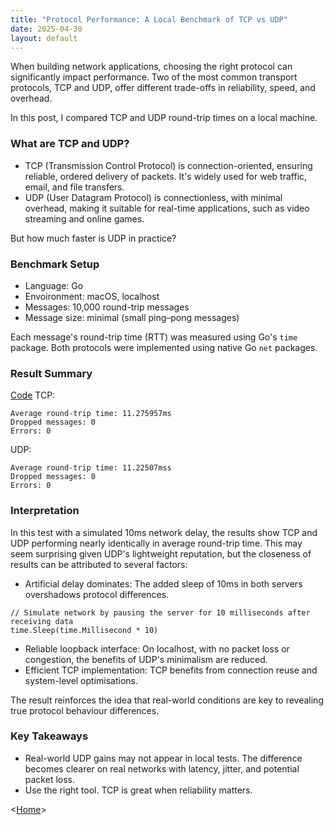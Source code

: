 ```yaml
---
title: "Protocol Performance: A Local Benchmark of TCP vs UDP"
date: 2025-04-30
layout: default
---
```


When building network applications, choosing the right protocol can significantly impact performance.
Two of the most common transport protocols, TCP and UDP, offer different trade-offs in reliability, speed, and overhead.

In this post, I compared TCP and UDP round-trip times on a local machine.


### What are TCP and UDP?
- TCP (Transmission Control Protocol) is connection-oriented, ensuring reliable, ordered delivery of packets. It's widely used for web traffic, email, and file transfers.
- UDP (User Datagram Protocol) is connectionless, with minimal overhead, making it suitable for real-time applications, such as video streaming and online games.

But how much faster is UDP in practice?


### Benchmark Setup
- Language: Go
- Envoironment: macOS, localhost
- Messages: 10,000 round-trip messages
- Message size: minimal (small ping–pong messages)

Each message's round-trip time (RTT) was measured using Go's `time` package.
Both protocols were implemented using native Go `net` packages.


### Result Summary
[Code](https://github.com/snkzt/tcp-udp-comparison)
TCP:
```
Average round-trip time: 11.275957ms
Dropped messages: 0
Errors: 0
```

UDP:
```
Average round-trip time: 11.22507mss
Dropped messages: 0
Errors: 0
```


### Interpretation
In this test with a simulated 10ms network delay, the results show TCP and UDP performing nearly identically in average round-trip time.
This may seem surprising given UDP's lightweight reputation, but the closeness of results can be attributed to several factors:
- Artificial delay dominates: The added sleep of 10ms in both servers overshadows protocol differences.
```
// Simulate network by pausing the server for 10 milliseconds after receiving data
time.Sleep(time.Millisecond * 10)
```
- Reliable loopback interface: On localhost, with no packet loss or congestion, the benefits of UDP's minimalism are reduced.
- Efficient TCP implementation: TCP benefits from connection reuse and system-level optimisations.

The result reinforces the idea that real-world conditions are key to revealing true protocol behaviour differences.


### Key Takeaways
- Real-world UDP gains may not appear in local tests. The difference becomes clearer on real networks with latency, jitter, and potential packet loss.
- Use the right tool. TCP is great when reliability matters.


<[Home](https://snkzt.github.io/)>